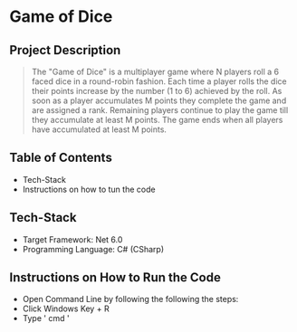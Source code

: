 # Game of Dice

## Project Description
>The "Game of Dice" is a multiplayer game where N players roll a 6 faced dice in a round-robin
>fashion. Each time a player rolls the dice their points increase by the number (1 to 6) achieved
>by the roll.
>As soon as a player accumulates M points they complete the game and are assigned a rank.
>Remaining players continue to play the game till they accumulate at least M points. The game
>ends when all players have accumulated at least M points.

## Table of Contents
- Tech-Stack
- Instructions on how to tun the code

## Tech-Stack
- Target Framework: Net 6.0
- Programming Language: C# (CSharp)

## Instructions on How to Run the Code
- Open Command Line by following the following the steps:
 - Click Windows Key + R
 - Type ' cmd '

 

